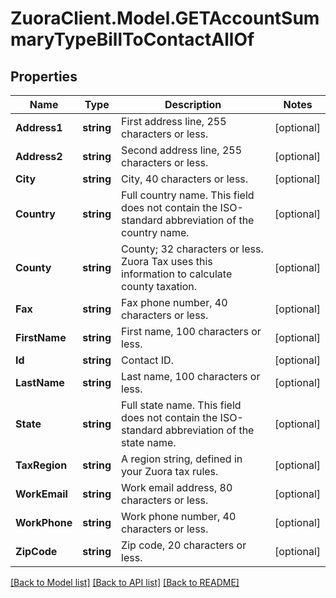 # ZuoraClient.Model.GETAccountSummaryTypeBillToContactAllOf

## Properties

Name | Type | Description | Notes
------------ | ------------- | ------------- | -------------
**Address1** | **string** | First address line, 255 characters or less.  | [optional] 
**Address2** | **string** | Second address line, 255 characters or less.  | [optional] 
**City** | **string** | City, 40 characters or less.  | [optional] 
**Country** | **string** | Full country name. This field does not contain the ISO-standard abbreviation of the country name.  | [optional] 
**County** | **string** | County; 32 characters or less. Zuora Tax uses this information to calculate county taxation.           | [optional] 
**Fax** | **string** | Fax phone number, 40 characters or less.  | [optional] 
**FirstName** | **string** | First name, 100 characters or less.  | [optional] 
**Id** | **string** | Contact ID.  | [optional] 
**LastName** | **string** | Last name, 100 characters or less.  | [optional] 
**State** | **string** | Full state name. This field does not contain the ISO-standard abbreviation of the state name.  | [optional] 
**TaxRegion** | **string** | A region string, defined in your Zuora tax rules.  | [optional] 
**WorkEmail** | **string** | Work email address, 80 characters or less.  | [optional] 
**WorkPhone** | **string** | Work phone number, 40 characters or less.  | [optional] 
**ZipCode** | **string** | Zip code, 20 characters or less.  | [optional] 

[[Back to Model list]](../README.md#documentation-for-models) [[Back to API list]](../README.md#documentation-for-api-endpoints) [[Back to README]](../README.md)

